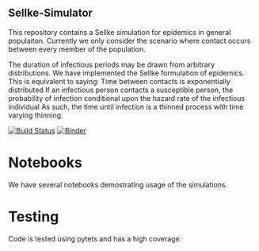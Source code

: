 ## Sellke-Simulator
This repository contains a Sellke simulation for epidemics in general populaiton. Currently we only consider the scenario where contact occurs between every member of the population.

The duration of infectious periods may be drawn from arbitrary distributions. We have implemented the Sellke formulation of epidemics. This is equivalent to saying:
Time between contacts is exponentially distributed
If an infectious person contacts a susceptible person, the probability of infection conditional upon the hazard rate of the infectious individual
As such, the time until infection is a thinned process with time varying thinning.

[![Build Status](https://travis-ci.org/martyn1fyles/Sellke-Networks.svg?branch=master)](https://travis-ci.org/martyn1fyles/Sellke-Networks)
[![Binder](https://mybinder.org/badge_logo.svg)](https://mybinder.org/v2/gh/martyn1fyles/Sellke-Networks/master)

# Notebooks
We have several notebooks demostrating usage of the simulations.

# Testing
Code is tested using pytets and has a high coverage.